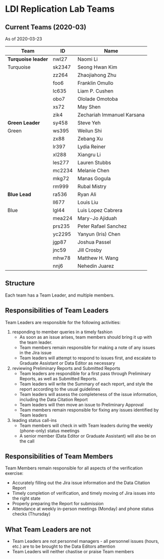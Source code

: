 # LDI Replication Lab Teams

## Current Teams (2020-03)

 As of 2020-03-23

| Team          | ID |Name                    |
|----------------|--------|----------------------------|
| **Turquoise leader** | nwl27  | Naomi Li                   |
| Turquoise        | sk2347 | Seong Hwan Kim             |
|                  | zz264  |  Zhaojiahong Zhu           |
|                  | foo6   | Franklin Omullo            |
|                  | lc635  | Liam P\. Cushen            |
|                  | obo7   | Ololade Omotoba            |
|                  | xs72   | May Shen                   |
|                  | zik4   | Zechariah Immanuel Karsana |
| **Green Leader**     | sy458  | Steve Yeh                  |
| Green            | ws395  | Weilun Shi                 |
|                  | zx88   | Zebang Xu                  |
|                  | lr397  | Lydia Reiner               |
|                  | xl288  | Xiangru Li                 |
|                  | les277 | Lauren Stubbs              |
|                  | mc2234 | Melanie Chen               |
|                  | mkg72  | Manas Gogula               |
|                  | rm999  | Rubal Mistry               |
| **Blue Lead**        | ra536 | Ryan Ali                 |
|         | ll677  | Louis Liu                  |
| Blue             | lgl44  | Luis Lopez Cabrera         |
|                  | mea224 | Mary\-Jo Ajiduah           |
|                  | prs235 | Peter Rafael Sanchez       |
|                  | yc2295 | Yanyun \(Iris\) Chen       |
|                  | jgp87  | Joshua Passel              |
|                  | jnc59  | Jill Crosby                |
|                  | mhw78  | Matthew H\. Wang           |
|                  | nnj6   | Nehedin Juarez             |





## Structure
Each team has a Team Leader, and multiple members. 

## Responsibilities of Team Leaders
Team Leaders are responsible for the following activities:
1. responding to member queries in a timely fashion
   - As soon as an issue arises, team members should bring it up with the team leader.
   - Team members remain responsible for making a note of any issues in the Jira issue
   - Team leaders will attempt to respond to issues first, and escalate to Graduate Assistant or Data Editor as necessary
2. reviewing Preliminary Reports and Submitted Reports
   - Team leaders are respondible for a first pass through Preliminary Reports, as well as Submitted Reports.
   - Team leaders will write the Summary of each report, and style the report according to the usual guidelines
   - Team leaders will assess the completeness of the issue information, including the Data Citation Report
   - Team leaders will then move an issue to Preliminary Approval
   - Team members remain responsible for fixing any issues identified by Team leaders
3. leading status call-ins 
   - Team members will check in with Team leaders during the weekly (phone-only) status meetings
   - A senior member (Data Editor or Graduate Assistant) will also be on the call

## Responsibilities of Team Members
Team Members remain responsible for all aspects of the verification exercise:
- Accurately filling out the Jira issue information and the Data Citation Report
- Timely completion of verification, and timely moving of Jira issues into the right state
- Properly preparing the Report for submission
- Attendance at weekly in-person meetings (Monday) and phone status checks (Thursday)

## What Team Leaders are not
- Team Leaders are not personnel managers - all personnel issues (hours, etc.) are to be brought to the Data Editors attention 
- Team Leaders will neither chastise or praise Team members

